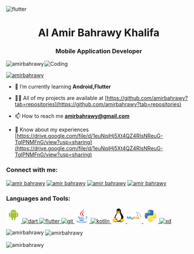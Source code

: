![flutter](https://miro.medium.com/max/1400/1*vkfI4nFNheC5v0p7wzDtGg.gif)
<h1 align="center">Al Amir Bahrawy Khalifa</h1>
<h3 align="center">Mobile Application Developer</h3>
<img align="right" alt="Coding" width="400" src="https://cdn.dribbble.com/users/1162077/screenshots/3848914/programmer.gif"?>
<p align="left"> <img src="https://komarev.com/ghpvc/?username=amirbahrawy&label=Profile%20views&color=0e75b6&style=flat" alt="amirbahrawy" /> </p>

<p align="left"> <a href="https://github.com/ryo-ma/github-profile-trophy"><img src="https://github-profile-trophy.vercel.app/?username=amirbahrawy" alt="amirbahrawy" /></a> </p>

- 🌱 I’m currently learning **Android,Flutter**

- 👨‍💻 All of my projects are available at [https://github.com/amirbahrawy?tab=repositories](https://github.com/amirbahrawy?tab=repositories)

- 📫 How to reach me **amirbahrawy@gmail.com**

- 📄 Know about my experiences [https://drive.google.com/file/d/1euNqiHj5Xt4QZ4RIsNReuG-TgIPNMFnG/view?usp=sharing](https://drive.google.com/file/d/1euNqiHj5Xt4QZ4RIsNReuG-TgIPNMFnG/view?usp=sharing)

<h3 align="left">Connect with me:</h3>
<p align="left">
<a href="https://linkedin.com/in/amir bahrawy" target="blank"><img align="center" src="https://raw.githubusercontent.com/rahuldkjain/github-profile-readme-generator/master/src/images/icons/Social/linked-in-alt.svg" alt="amir bahrawy" height="30" width="40" /></a>
<a href="https://www.hackerrank.com/amir bahrawy" target="blank"><img align="center" src="https://raw.githubusercontent.com/rahuldkjain/github-profile-readme-generator/master/src/images/icons/Social/hackerrank.svg" alt="amir bahrawy" height="30" width="40" /></a>
<a href="https://codeforces.com/profile/amir bahrawy" target="blank"><img align="center" src="https://raw.githubusercontent.com/rahuldkjain/github-profile-readme-generator/master/src/images/icons/Social/codeforces.svg" alt="amir bahrawy" height="30" width="40" /></a>
<a href="https://www.leetcode.com/amir bahrawy" target="blank"><img align="center" src="https://raw.githubusercontent.com/rahuldkjain/github-profile-readme-generator/master/src/images/icons/Social/leet-code.svg" alt="amir bahrawy" height="30" width="40" /></a>
</p>

<h3 align="left">Languages and Tools:</h3>
<p align="left"> <a href="https://developer.android.com" target="_blank" rel="noreferrer"> <img src="https://raw.githubusercontent.com/devicons/devicon/master/icons/android/android-original-wordmark.svg" alt="android" width="40" height="40"/> </a> <a href="https://dart.dev" target="_blank" rel="noreferrer"> <img src="https://www.vectorlogo.zone/logos/dartlang/dartlang-icon.svg" alt="dart" width="40" height="40"/> </a> <a href="https://flutter.dev" target="_blank" rel="noreferrer"> <img src="https://www.vectorlogo.zone/logos/flutterio/flutterio-icon.svg" alt="flutter" width="40" height="40"/> </a> <a href="https://git-scm.com/" target="_blank" rel="noreferrer"> <img src="https://www.vectorlogo.zone/logos/git-scm/git-scm-icon.svg" alt="git" width="40" height="40"/> </a> <a href="https://www.java.com" target="_blank" rel="noreferrer"> <img src="https://raw.githubusercontent.com/devicons/devicon/master/icons/java/java-original.svg" alt="java" width="40" height="40"/> </a> <a href="https://kotlinlang.org" target="_blank" rel="noreferrer"> <img src="https://www.vectorlogo.zone/logos/kotlinlang/kotlinlang-icon.svg" alt="kotlin" width="40" height="40"/> </a> <a href="https://www.linux.org/" target="_blank" rel="noreferrer"> <img src="https://raw.githubusercontent.com/devicons/devicon/master/icons/linux/linux-original.svg" alt="linux" width="40" height="40"/> </a> <a href="https://www.mysql.com/" target="_blank" rel="noreferrer"> <img src="https://raw.githubusercontent.com/devicons/devicon/master/icons/mysql/mysql-original-wordmark.svg" alt="mysql" width="40" height="40"/> </a> <a href="https://www.python.org" target="_blank" rel="noreferrer"> <img src="https://raw.githubusercontent.com/devicons/devicon/master/icons/python/python-original.svg" alt="python" width="40" height="40"/> </a> <a href="https://www.adobe.com/products/xd.html" target="_blank" rel="noreferrer"> <img src="https://cdn.worldvectorlogo.com/logos/adobe-xd.svg" alt="xd" width="40" height="40"/> </a> </p>

<p><img align="left" src="https://github-readme-stats.vercel.app/api/top-langs?username=amirbahrawy&show_icons=true&locale=en&layout=compact" alt="amirbahrawy" /></p>

<p>&nbsp;<img align="center" src="https://github-readme-stats.vercel.app/api?username=amirbahrawy&show_icons=true&locale=en" alt="amirbahrawy" /></p>

<p><img align="center" src="https://github-readme-streak-stats.herokuapp.com/?user=amirbahrawy&" alt="amirbahrawy" /></p>

